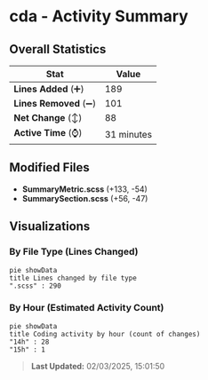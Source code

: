 # cda - Activity Summary 

## Overall Statistics

| Stat                   | Value                                                             |
| ---------------------- | ----------------------------------------------------------------- |
| **Lines Added** (➕)   | 189                                          |
| **Lines Removed** (➖) | 101                                        |
| **Net Change** (↕)    | 88                |
| **Active Time** (⌚)   | 31 minutes |


## Modified Files
- **SummaryMetric.scss** (+133, -54)
- **SummarySection.scss** (+56, -47)

## Visualizations

### By File Type (Lines Changed)

```mermaid
pie showData
title Lines changed by file type
".scss" : 290
```

### By Hour (Estimated Activity Count)

```mermaid
pie showData
title Coding activity by hour (count of changes)
"14h" : 28
"15h" : 1
```


> **Last Updated:** 02/03/2025, 15:01:50